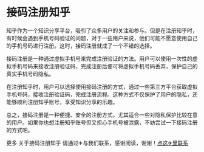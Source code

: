 # 接码注册知乎

知乎作为一个知识分享平台，吸引了众多用户的关注和参与。但是在注册知乎时，有时候会遇到手机号码验证的问题，对于一些用户来说，他们可能不愿意使用自己的手机号码进行注册。这时，接码注册就成了一个不错的选择。

接码注册是一种通过虚拟手机号来完成注册验证的方法。用户可以使用一次性的虚拟手机号码来接收注册验证码，完成注册后便可将虚拟手机号码丢弃，保护自己的真实手机号码隐私。

在注册知乎时，用户可以选择使用接码注册的方式，通过一些第三方平台获取虚拟手机号码，接收注册验证码，完成注册流程。这种方式不仅保护了用户的隐私，还能够顺利注册知乎账号，享受知识分享的乐趣。

总之，接码注册是一种便捷、安全的注册方式，尤其适合一些对隐私保护比较在意的用户。如果你也想注册知乎账号但又担心手机号被泄露，不妨尝试一下接码注册的方式吧。

更多 关于接码注册知乎 请通过✈与我们联系，感谢阅读，谢谢！[点这✈里联系](https://ss.k02.cc)